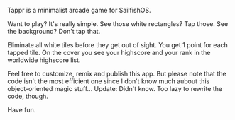 Tappr is a minimalist arcade game for SailfishOS.

Want to play? It's really simple.
See those white rectangles? Tap those.
See the background? Don't tap that.

Eliminate all white tiles before they get out of sight. You get 1 point for each tapped tile.
On the cover you see your highscore and your rank in the worldwide highscore list.

Feel free to customize, remix and publish this app. But please note that the code isn't the most efficient one since I don't know much aubout this object-oriented magic stuff...
Update: Didn't know. Too lazy to rewrite the code, though.

Have fun.
